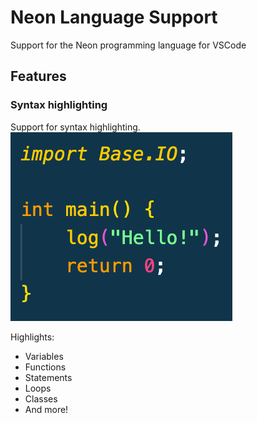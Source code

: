 # Neon Language Support

Support for the Neon programming language for VSCode

## Features
### Syntax highlighting
Support for syntax highlighting.
![Syntax Example](img/syntaxExample.png)

Highlights:
- Variables
- Functions
- Statements
- Loops
- Classes
- And more!
